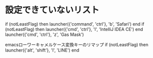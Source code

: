 # 設定できていないリスト
if (notLeastFlag) then launcher({'command', 'ctrl'}, 'b', 'Safari') end
if (notLeastFlag) then launcher({'cmd', 'ctrl'}, 'l', 'IntelliJ IDEA CE') end
launcher({'cmd', 'ctrl'}, 'z', 'Gas Mask')

emacsローワーキャメルケース変換キーのリマップ
if (notLeastFlag) then launcher({'alt', 'shift'}, 'l', 'LINE') end

